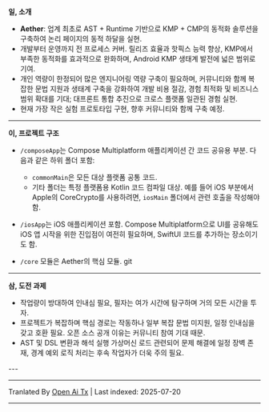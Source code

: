 **일, 소개**

* **Aether**: 업계 최초로 AST + Runtime 기반으로 KMP + CMP의 동적화 솔루션을 구축하여 논리 페이지의 동적 하달을 실현.
* 개발부터 운영까지 전 프로세스 커버. 릴리즈 효율과 핫픽스 능력 향상, KMP에서 부족한 동적화를 효과적으로 완화하며, Android KMP 생태계 발전에 넓은 범위로 기여.
* 개인 역량이 한정되어 많은 엔지니어링 역량 구축이 필요하며, 커뮤니티와 함께 복잡한 문법 지원과 생태계 구축을 강화하여 개발 비용 절감, 경험 최적화 및 비즈니스 범위 확대를 기대; 대프론트 통합 추진으로 크로스 플랫폼 일관된 경험 실현.
* 현재 가장 작은 실험 프로토타입 구현, 향후 커뮤니티와 함께 구축 예정.

---

**이, 프로젝트 구조**

* `/composeApp`는 Compose Multiplatform 애플리케이션 간 코드 공유용 부분.
  다음과 같은 하위 폴더 포함:
  - `commonMain`은 모든 대상 플랫폼 공통 코드.
  - 기타 폴더는 특정 플랫폼용 Kotlin 코드 컴파일 대상. 예를 들어 iOS 부분에서 Apple의 CoreCrypto를 사용하려면,
    `iosMain` 폴더에서 관련 호출을 작성해야 함.

* `/iosApp`는 iOS 애플리케이션 포함. Compose Multiplatform으로 UI를 공유해도
  iOS 앱 시작을 위한 진입점이 여전히 필요하며, SwiftUI 코드를 추가하는 장소이기도 함.

* `/core` 모듈은 Aether의 핵심 모듈.
git 
---

**삼, 도전 과제**

* 작업량이 방대하여 인내심 필요, 필자는 여가 시간에 탐구하며 거의 모든 시간을 투자.
* 프로젝트가 복잡하며 핵심 경로는 작동하나 일부 복잡 문법 미지원, 일정 인내심을 갖고 호환 필요. 오픈 소스 공개 이유는 커뮤니티 참여 기대 때문.
* AST 및 DSL 변환과 해석 실행 가상머신 로드 관련되어 문제 해결에 일정 장벽 존재, 경계 예외 로직 처리는 후속 작업자가 더욱 주의 필요.

---</translate-content>


---

Tranlated By [Open Ai Tx](https://github.com/OpenAiTx/OpenAiTx) | Last indexed: 2025-07-20

---